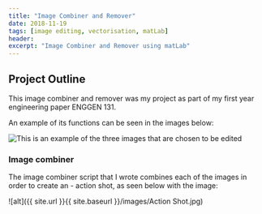 ```yaml
---
title: "Image Combiner and Remover"
date: 2018-11-19
tags: [image editing, vectorisation, matLab]
header:
excerpt: "Image Combiner and Remover using matLab"
---
```


## Project Outline

This image combiner and remover was my project as part of my first year engineering paper ENGGEN 131.

An example of its functions can be seen in the images below:

<img src="{{ site.url }}{{ site.baseurl }}/images/la flambe.jpg" alt="This is an example of the three images that are chosen to be edited">

### Image combiner

The image combiner script that I wrote combines each of the images in order to create an - action shot, as seen below with the image:

![alt]({{ site.url }}{{ site.baseurl }}/images/Action Shot.jpg)
